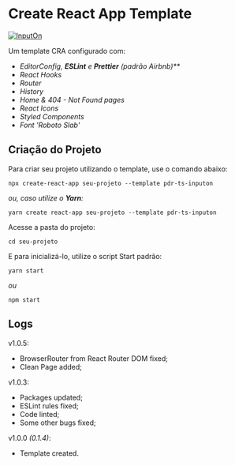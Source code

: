 # Create React App Template

[![InputOn](https://camo.githubusercontent.com/a2e91dcd290082c03abcce3c5d82b2676363ff29eb8c8fd2a1a7186b9248f161/68747470733a2f2f692e696d6775722e636f6d2f7a6237715048682e706e67)](http://inputon.com.br)

Um template CRA configurado com:

- _EditorConfig, **ESLint** e **Prettier** (padrão Airbnb)\*\*_
- _React Hooks_
- _Router_
- _History_
- _Home & 404 - Not Found pages_
- _React Icons_
- _Styled Components_
- _Font 'Roboto Slab'_

## Criação do Projeto

Para criar seu projeto utilizando o template, use o comando abaixo:

    npx create-react-app seu-projeto --template pdr-ts-inputon

_ou, caso utilize o **Yarn**:_

    yarn create react-app seu-projeto --template pdr-ts-inputon

Acesse a pasta do projeto:

    cd seu-projeto

E para inicializá-lo, utilize o script Start padrão:

    yarn start

_ou_

    npm start

## Logs

v1.0.5:

- BrowserRouter from React Router DOM fixed;
- Clean Page added;

v1.0.3:

- Packages updated;
- ESLint rules fixed;
- Code linted;
- Some other bugs fixed;

v1.0.0 _(0.1.4)_:

- Template created.
